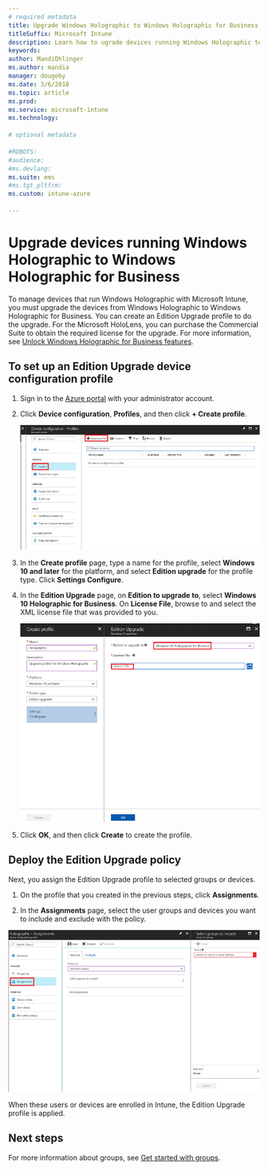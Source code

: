 ```yaml
---
# required metadata
title: Upgrade Windows Holographic to Windows Holographic for Business
titleSuffix: Microsoft Intune
description: Learn how to ugrade devices running Windows Holographic to Window Holographic for Business
keywords:
author: MandiOhlinger
ms.author: mandia
manager: dougeby
ms.date: 3/6/2018
ms.topic: article
ms.prod:
ms.service: microsoft-intune
ms.technology:

# optional metadata

#ROBOTS:
#audience:
#ms.devlang:
ms.suite: ems
#ms.tgt_pltfrm:
ms.custom: intune-azure

---
```


# Upgrade devices running Windows Holographic to Windows Holographic for Business


To manage devices that run Windows Holographic with Microsoft Intune, you must upgrade the devices from Windows Holographic to Windows Holographic for Business. You can create an Edition Upgrade profile to do the upgrade. For the Microsoft HoloLens, you can purchase the Commercial Suite to obtain the required license for the upgrade. For more information, see [Unlock Windows Holographic for Business features](https://docs.microsoft.com/hololens/hololens-upgrade-enterprise).

## To set up an Edition Upgrade device configuration profile

1. Sign in to the [Azure portal](https://portal.azure.com) with your administrator account.


2.	Click **Device configuration**, **Profiles**, and then click **+ Create profile**.

    ![Create profile](media/Holographic-create-profile.png)

3.	In the **Create profile** page, type a name for the profile, select **Windows 10 and later** for the platform, and select **Edition upgrade** for the profile type. Click **Settings Configure**.

5. In the **Edition Upgrade** page, on **Edition to upgrade to**, select **Windows 10 Holographic for Business**. On **License File**, browse to and select the XML license file that was provided to you.

    ![Enter the XML file name](media/Holographic-edition-upgrade.png)
 
5.	Click **OK**, and then click **Create** to create the profile.


## Deploy the Edition Upgrade policy

Next, you assign the Edition Upgrade profile to selected groups or devices.

1. On the profile that you created in the previous steps, click **Assignments**.

2. In the **Assignments** page, select the user groups and devices you want to include and exclude with the policy.

![Include and exclude groups](media/Holographic-groups.PNG)

When these users or devices are enrolled in Intune, the Edition Upgrade profile is applied. 

## Next steps

For more information about groups, see [Get started with groups](get-started-groups.md).


